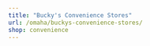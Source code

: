 ```yaml
---
title: "Bucky's Convenience Stores"
url: /omaha/buckys-convenience-stores/
shop: convenience
---
```

